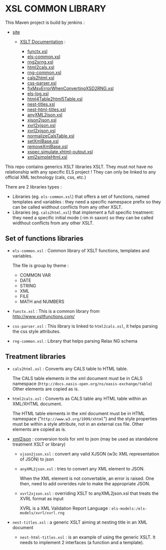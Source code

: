 # XSL COMMON LIBRARY

This Maven project is build by jenkins&#160;:

* [site](http://srvicprd:8080/view/Libs/job/SIE-LIB-XSL-COMMON_BUILD/site)
  
    * [XSLT Documentation](http://srvicprd:8080/view/Libs/job/SIE-LIB-XSL-COMMON_BUILD/site/XSL%20Documentation.html) :

        * [functx.xsl](http://srvicprd:8080/view/Libs/job/SIE-LIB-XSL-COMMON_BUILD/site/xsldoc/functx.html)
        * [els-common.xsl](http://srvicprd:8080/view/Libs/job/SIE-LIB-XSL-COMMON_BUILD/site/xsldoc/els-common.html)
        * [rng2srng.xsl](http://srvicprd:8080/view/Libs/job/SIE-LIB-XSL-COMMON_BUILD/site/xsldoc/rng2srng.html)
        * [html2cals.xsl](http://srvicprd:8080/view/Libs/job/SIE-LIB-XSL-COMMON_BUILD/site/xsldoc/html2cals.html)
        * [rng-common.xsl](http://srvicprd:8080/view/Libs/job/SIE-LIB-XSL-COMMON_BUILD/site/xsldoc/rng-common.html)
        * [cals2html.xsl](http://srvicprd:8080/view/Libs/job/SIE-LIB-XSL-COMMON_BUILD/site/xsldoc/cals2html.html)
        * [css-parser.xsl](http://srvicprd:8080/view/Libs/job/SIE-LIB-XSL-COMMON_BUILD/site/xsldoc/css-parser.html)
        * [fixMsvErrorWhenConvertingXSD2RNG.xsl](http://srvicprd:8080/view/Libs/job/SIE-LIB-XSL-COMMON_BUILD/site/xsldoc/fixMsvErrorWhenConvertingXSD2RNG.html)
        * [els-log.xsl](http://srvicprd:8080/view/Libs/job/SIE-LIB-XSL-COMMON_BUILD/site/xsldoc/els-log.html)
        * [html4Table2html5Table.xsl](http://srvicprd:8080/view/Libs/job/SIE-LIB-XSL-COMMON_BUILD/site/xsldoc/html4Table2html5Table.html)
        * [nest-titles.xsl](http://srvicprd:8080/view/Libs/job/SIE-LIB-XSL-COMMON_BUILD/site/xsldoc/nest-titles.html)
        * [nest-html-titles.xsl](http://srvicprd:8080/view/Libs/job/SIE-LIB-XSL-COMMON_BUILD/site/xsldoc/nest-html-titles.html)
        * [anyXML2json.xsl](http://srvicprd:8080/view/Libs/job/SIE-LIB-XSL-COMMON_BUILD/site/xsldoc/anyXML2json.html)
        * [xjson2json.xsl](http://srvicprd:8080/view/Libs/job/SIE-LIB-XSL-COMMON_BUILD/site/xsldoc/xjson2json.html)
        * [xvrl2xjson.xsl](http://srvicprd:8080/view/Libs/job/SIE-LIB-XSL-COMMON_BUILD/site/xsldoc/xvrl2xjson.html)
        * [xvrl2xjson.xsl](http://srvicprd:8080/view/Libs/job/SIE-LIB-XSL-COMMON_BUILD/site/xsldoc/xvrl2xjson.html)
        * [normalizeCalsTable.xsl](http://srvicprd:8080/view/Libs/job/SIE-LIB-XSL-COMMON_BUILD/site/xsldoc/normalizeCalsTable.html)
        * [setXmlBase.xsl](http://srvicprd:8080/view/Libs/job/SIE-LIB-XSL-COMMON_BUILD/site/xsldoc/setXmlBase.html)
        * [removeXmlBase.xsl](http://srvicprd:8080/view/Libs/job/SIE-LIB-XSL-COMMON_BUILD/site/xsldoc/removeXmlBase.html)
        * [xspec.simulate.xhtml-output.xsl](http://srvicprd:8080/view/Libs/job/SIE-LIB-XSL-COMMON_BUILD/site/xsldoc/xspec.simulate.xhtml-output.html)
        * [xml2simpleHtml.xsl](http://srvicprd:8080/view/Libs/job/SIE-LIB-XSL-COMMON_BUILD/site/xsldoc/xml2simpleHtml.html)


This repo contains generics XSLT libraries XSLT.
They must not have no relationship with any specific ELS project !
They can only be linked to any official XML technology (cals, css, etc.)

There are 2 libraries types :

* Libraries (eg. `els-common.xsl`) that offers a set of functions, named
  templates and variables : they need a specific namespace prefix so they
  can be called widthout conflicts from any other XSLT.
* Libraries (eg. `cals2html.xsl`) that implement a full specific treatment:
  they need a specific initial mode (-im in saxon) so they can be called
  widthout conflicts from any other XSLT.

## Set of functions libraries

* `els-common.xsl` : Common library of XSLT functions, templates and variables.

  The file is group by theme : 
  
    * COMMON VAR
    * DATE
    * STRING
    * XML
    * FILE
    * MATH and NUMBERS

* `functx.xsl` : This is a common library from http://www.xsltfunctions.com/

* `css-parser.xsl` : This library is linked to `html2cals.xsl`, it helps
  parsing the css style attributes.

* `rng-common.xsl` : Library that helps parsing Relax NG schema

## Treatment libraries

* `cals2html.xsl` : Converts any CALS table to HTML table.

    The CALS table elements in the xml document must be in CALS namespace
    (`http://docs.oasis-open.org/ns/oasis-exchange/table`)
    Other elements are copied as is.

* `html2cals.xsl` : Converts as CALS table any HTML table within an XML/XHTML document.
    
    The HTML table elements in the xml document must be in HTML namespace
    ("`http://www.w3.org/1999/xhtml`") and the style properties must be within a
    style attribute, not in an external css file. Other elements are copied as is.
  
* [xml2json](./xml2json/README.md) : conversion tools for xml to json (may be used as standalone treatment XSLT or library)
    
    * `xjson2json.xsl` : convert any valid XJSON (w3c XML representation of JSON) to json
    * `anyXML2json.xsl` : tries to convert any XML element to JSON.

        When the XML element is not convertable, an error is raised. One then, need to add ovrerides rule to make the appropriate JSON.
    
    * `xvrl2xjson.xsl` : overriding XSLT to anyXML2json.xsl that treats the XVRL format as input

        XVRL is a XML Validation Report Language : `els-models:/els-models/xvrl/xvrl.rng`

* `nest-titles.xsl` : a generic XSLT aiming at nesting title in an XML document
  
    * `nest-html-titles.xsl` : is an example of using the generic XSLT. It needs to implement 2 interfaces (a function and a template).
